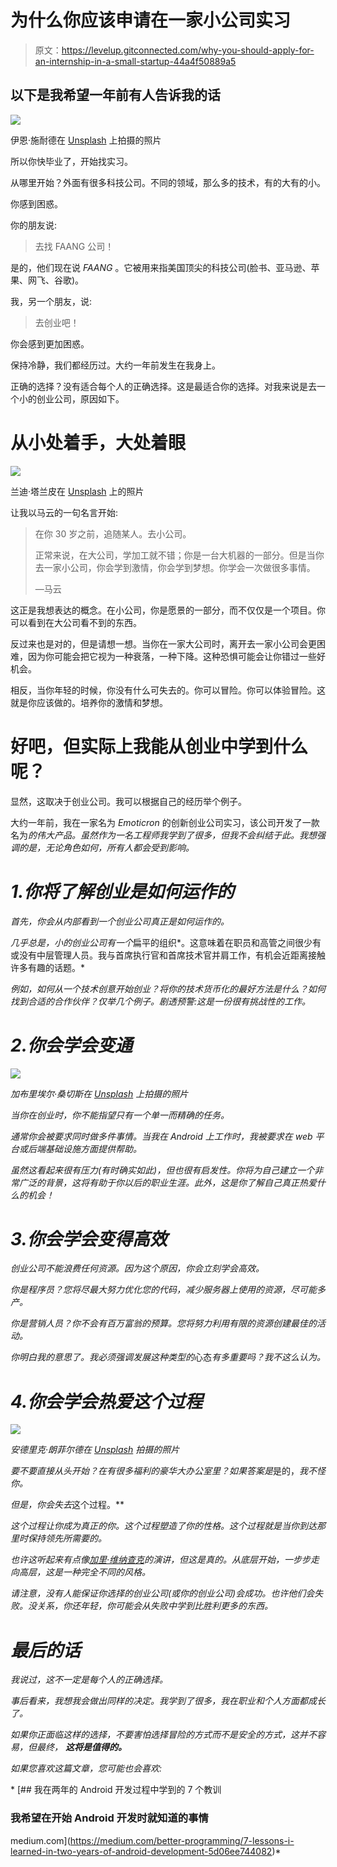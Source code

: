 # 为什么你应该申请在一家小公司实习

> 原文：<https://levelup.gitconnected.com/why-you-should-apply-for-an-internship-in-a-small-startup-44a4f50889a5>

## 以下是我希望一年前有人告诉我的话

![](img/36a32bc0a03b59bd89e4dcf82bbe6926.png)

伊恩·施耐德在 [Unsplash](https://unsplash.com?utm_source=medium&utm_medium=referral) 上拍摄的照片

所以你快毕业了，开始找实习。

从哪里开始？外面有很多科技公司。不同的领域，那么多的技术，有的大有的小。

你感到困惑。

你的朋友说:

> 去找 FAANG 公司！

是的，他们现在说 *FAANG* 。它被用来指美国顶尖的科技公司(脸书、亚马逊、苹果、网飞、谷歌)。

我，另一个朋友，说:

> 去创业吧！

你会感到更加困惑。

保持冷静，我们都经历过。大约一年前发生在我身上。

正确的选择？没有适合每个人的正确选择。这是最适合你的选择。对我来说是去一个小的创业公司，原因如下。

# 从小处着手，大处着眼

![](img/5851766f2f615990c01ad79a1311d8a2.png)

兰迪·塔兰皮在 [Unsplash](https://unsplash.com?utm_source=medium&utm_medium=referral) 上的照片

让我以马云的一句名言开始:

> 在你 30 岁之前，追随某人。去小公司。
> 
> 正常来说，在大公司，学加工就不错；你是一台大机器的一部分。但是当你去一家小公司，你会学到激情，你会学到梦想。你学会一次做很多事情。
> 
> —马云

这正是我想表达的概念。在小公司，你是愿景的一部分，而不仅仅是一个项目。你可以看到在大公司看不到的东西。

反过来也是对的，但是请想一想。当你在一家大公司时，离开去一家小公司会更困难，因为你可能会把它视为一种衰落，一种下降。这种恐惧可能会让你错过一些好机会。

相反，当你年轻的时候，你没有什么可失去的。你可以冒险。你可以体验冒险。这就是你应该做的。培养你的激情和梦想。

# 好吧，但实际上我能从创业中学到什么呢？

显然，这取决于创业公司。我可以根据自己的经历举个例子。

大约一年前，我在一家名为 *Emoticron* 的创新创业公司实习，该公司开发了一款名为[](http://bit.ly/phlay)*的伟大产品。虽然作为一名工程师我学到了很多，但我不会纠结于此。我想强调的是，无论角色如何，所有人都会受到影响。*

# *1.你将了解创业是如何运作的*

*首先，你会从内部看到一个创业公司真正是如何运作的。*

*几乎总是，小的创业公司有一个*扁平的组织*。这意味着在职员和高管之间很少有或没有中层管理人员。我与首席执行官和首席技术官并肩工作，有机会近距离接触许多有趣的话题。*

*例如，如何从一个技术创意开始创业？将你的技术货币化的最好方法是什么？如何找到合适的合作伙伴？仅举几个例子。*剧透预警*:这是一份很有挑战性的工作。*

# *2.你会学会变通*

*![](img/ad6c6ed7b9c62ad883d28823f9c60cf1.png)*

*加布里埃尔·桑切斯在 [Unsplash](https://unsplash.com?utm_source=medium&utm_medium=referral) 上拍摄的照片*

*当你在创业时，你不能指望只有一个单一而精确的任务。*

*通常你会被要求同时做多件事情。当我在 Android 上工作时，我被要求在 web 平台或后端基础设施方面提供帮助。*

*虽然这看起来很有压力(有时确实如此)，但也很有启发性。你将为自己建立一个非常广泛的背景，这将有助于你以后的职业生涯。此外，这是你了解自己真正热爱什么的机会！*

# *3.你会学会变得高效*

*创业公司不能浪费任何资源。因为这个原因，你会立刻学会高效。*

*你是程序员？您将尽最大努力优化您的代码，减少服务器上使用的资源，尽可能多产。*

*你是营销人员？你不会有百万富翁的预算。您将努力利用有限的资源创建最佳的活动。*

*你明白我的意思了。我必须强调发展这种类型的*心态*有多重要吗？我不这么认为。*

# *4.你会学会热爱这个过程*

*![](img/00fcabac233d9271a7ad3a3c3e922132.png)*

*安德里克·朗菲尔德在 [Unsplash](https://unsplash.com?utm_source=medium&utm_medium=referral) 拍摄的照片*

*要不要直接从头开始？在有很多福利的豪华大办公室里？如果答案是*是的，*我不怪你。*

*但是，你会失去*这个过程。**

*这个过程让你成为真正的你。这个过程塑造了你的性格。这个过程就是当你到达那里时保持领先所需要的。*

*也许这听起来有点像[加里·维纳查克](https://medium.com/u/c4ec9163657c?source=post_page-----44a4f50889a5--------------------------------)的演讲，但这是真的。从底层开始，一步步走向高层，这是一种完全不同的风格。*

*请注意，没有人能保证你选择的创业公司(或你的创业公司)会成功。也许他们会失败。没关系，你还年轻，你可能会从失败中学到比胜利更多的东西。*

# *最后的话*

*我说过，这不一定是每个人的正确选择。*

*事后看来，我想我会做出同样的决定。我学到了很多，我在职业和个人方面都成长了。*

*如果你正面临这样的选择，不要害怕选择冒险的方式而不是安全的方式，这并不容易，但最终， ***这将是值得的。****

*如果您喜欢这篇文章，您可能也会喜欢:*

*[](https://medium.com/better-programming/7-lessons-i-learned-in-two-years-of-android-development-5d06ee744082) [## 我在两年的 Android 开发过程中学到的 7 个教训

### 我希望在开始 Android 开发时就知道的事情

medium.com](https://medium.com/better-programming/7-lessons-i-learned-in-two-years-of-android-development-5d06ee744082)*